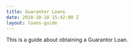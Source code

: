 ```yaml
---
title: Guarantor Loans
date: 2018-10-18 15:42:00 Z
layout: loans-guide
---
```


This is a guide about obtaining a Guarantor Loan.